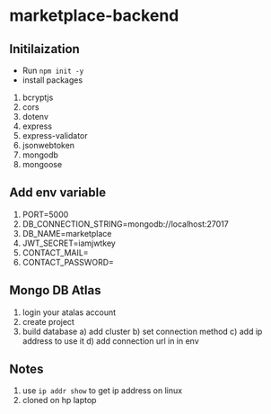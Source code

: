 # marketplace-backend

## Initilaization

- Run `npm init -y`
- install packages

1. bcryptjs
2. cors
3. dotenv
4. express
5. express-validator
6. jsonwebtoken
7. mongodb
8. mongoose

## Add env variable

1. PORT=5000
2. DB_CONNECTION_STRING=mongodb://localhost:27017
3. DB_NAME=marketplace
4. JWT_SECRET=iamjwtkey
5. CONTACT_MAIL=
6. CONTACT_PASSWORD=

## Mongo DB Atlas

1. login your atalas account
2. create project <project-name>
3. build database a) add cluster <cluster-name> b) set connection method c) add ip address to use it d) add connection url in in env

## Notes

1. use `ip addr show` to get ip address on linux
2. cloned on hp laptop
